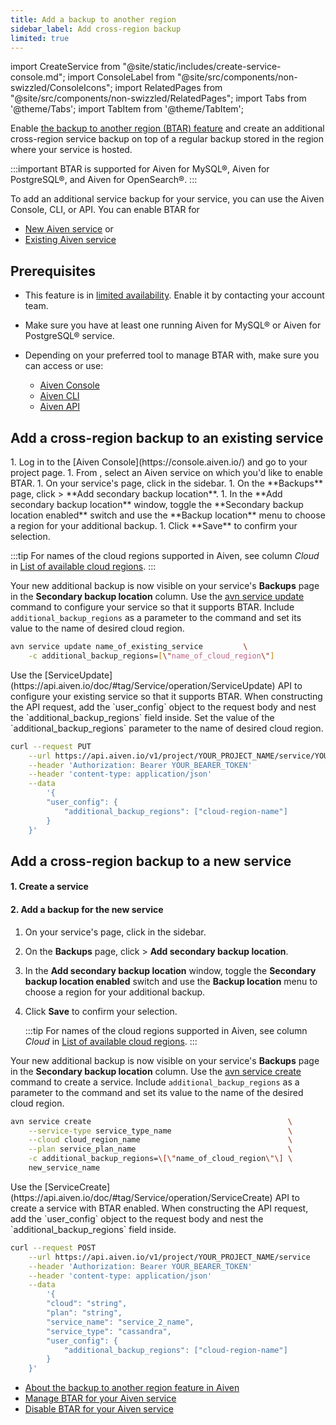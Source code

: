 ```yaml
---
title: Add a backup to another region
sidebar_label: Add cross-region backup
limited: true
---
```


import CreateService from "@site/static/includes/create-service-console.md";
import ConsoleLabel from "@site/src/components/non-swizzled/ConsoleIcons";
import RelatedPages from "@site/src/components/non-swizzled/RelatedPages";
import Tabs from '@theme/Tabs';
import TabItem from '@theme/TabItem';

Enable [the backup to another region (BTAR) feature](/docs/platform/concepts/backup-to-another-region) and create an additional cross-region service backup on top of a regular backup stored in the region where your service is hosted.

:::important
BTAR is supported for Aiven for MySQL®, Aiven for PostgreSQL®, and Aiven for OpenSearch®.
:::

To add an additional service backup for your service, you can use the Aiven Console, CLI,
or API. You can enable BTAR for

- [New Aiven service](/docs/platform/howto/btar/enable-backup-to-another-region#add-a-cross-region-backup-to-a-new-service)
  or
- [Existing Aiven service](/docs/platform/howto/btar/enable-backup-to-another-region#add-a-cross-region-backup-to-an-existing-service)

## Prerequisites

- This feature is in [limited availability](/docs/platform/concepts/beta_services).
  Enable it by contacting your account team.
- Make sure you have at least one running Aiven for MySQL® or Aiven for PostgreSQL® service.
- Depending on your preferred tool to manage BTAR with, make sure you can access or use:

  - [Aiven Console](https://console.aiven.io/)
  - [Aiven CLI](/docs/tools/cli)
  - [Aiven API](/docs/tools/api)

## Add a cross-region backup to an existing service

<Tabs groupId="group1">
<TabItem value="gui" label="Aiven Console" default>
1. Log in to the [Aiven Console](https://console.aiven.io/) and go to your project page.
1. From <ConsoleLabel name="Services"/>, select an Aiven service on which you'd like to
   enable BTAR.
1. On your service's page, click <ConsoleLabel name="backups"/> in the sidebar.
1. On the **Backups** page, click <ConsoleLabel name="actions"/> >
   **Add secondary backup location**.
1. In the **Add secondary backup location** window, toggle the
   **Secondary backup location enabled** switch and use the **Backup location** menu to
   choose a region for your additional backup.
1. Click **Save** to confirm your selection.

   :::tip
   For names of the cloud regions supported in Aiven, see column *Cloud* in
   [List of available cloud regions](/docs/platform/reference/list_of_clouds).
   :::

Your new additional backup is now visible on your service's **Backups** page in the
**Secondary backup location** column.
</TabItem>
<TabItem value="cli" label="Aiven CLI">
Use the [avn service update](/docs/tools/cli/service-cli) command to configure your
service so that it supports BTAR. Include `additional_backup_regions` as a parameter to
the command and set its value to the name of desired cloud region.

```bash
avn service update name_of_existing_service         \
    -c additional_backup_regions=[\"name_of_cloud_region\"]
```
</TabItem>
<TabItem value="api" label="Aiven API">
Use the [ServiceUpdate](https://api.aiven.io/doc/#tag/Service/operation/ServiceUpdate) API
to configure your existing service so that it supports BTAR. When constructing the API
request, add the `user_config` object to the request body and nest the
`additional_backup_regions` field inside. Set the value of the
`additional_backup_regions` parameter to the name of desired cloud region.

```bash
curl --request PUT                                                                       \
    --url https://api.aiven.io/v1/project/YOUR_PROJECT_NAME/service/YOUR_SERVICE_NAME    \
    --header 'Authorization: Bearer YOUR_BEARER_TOKEN'                 \
    --header 'content-type: application/json'                          \
    --data
        '{
        "user_config": {
            "additional_backup_regions": ["cloud-region-name"]
        }
    }'
```

</TabItem>
</Tabs>

## Add a cross-region backup to a new service

<Tabs groupId="group1">
<TabItem value="gui" label="Aiven Console" default>

#### 1. Create a service

<CreateService/>

#### 2. Add a backup for the new service

1. On your service's page, click <ConsoleLabel name="backups"/> in the sidebar.
1. On the **Backups** page, click <ConsoleLabel name="actions"/> >
   **Add secondary backup location**.
1. In the **Add secondary backup location** window, toggle the
   **Secondary backup location enabled** switch and use the **Backup location** menu to
   choose a region for your additional backup.
1. Click **Save** to confirm your selection.

   :::tip
   For names of the cloud regions supported in Aiven, see column *Cloud* in
   [List of available cloud regions](/docs/platform/reference/list_of_clouds).
   :::

Your new additional backup is now visible on your service's **Backups** page in the
**Secondary backup location** column.
</TabItem>
<TabItem value="cli" label="Aiven CLI">
Use the [avn service create](/docs/tools/cli/service-cli) command to create a
service. Include `additional_backup_regions` as a parameter to the command and set its
value to the name of the desired cloud region.

```bash
avn service create                                            \
    --service-type service_type_name                          \
    --cloud cloud_region_name                                 \
    --plan service_plan_name                                  \
    -c additional_backup_regions=\[\"name_of_cloud_region\"\] \
    new_service_name
```

</TabItem>
<TabItem value="api" label="Aiven API">
Use the [ServiceCreate](https://api.aiven.io/doc/#tag/Service/operation/ServiceCreate) API
to create a service with BTAR enabled. When constructing the API request, add the
`user_config` object to the request body and nest the `additional_backup_regions`
field inside.

```bash
curl --request POST                                                    \
    --url https://api.aiven.io/v1/project/YOUR_PROJECT_NAME/service    \
    --header 'Authorization: Bearer YOUR_BEARER_TOKEN'                 \
    --header 'content-type: application/json'                          \
    --data
        '{
        "cloud": "string",
        "plan": "string",
        "service_name": "service_2_name",
        "service_type": "cassandra",
        "user_config": {
            "additional_backup_regions": ["cloud-region-name"]
        }
    }'
```

</TabItem>
</Tabs>

<RelatedPages/>

- [About the backup to another region feature in Aiven](/docs/platform/concepts/backup-to-another-region)
- [Manage BTAR for your Aiven service](/docs/platform/howto/btar/manage-backup-to-another-region)
- [Disable BTAR for your Aiven service](/docs/platform/howto/btar/disable-backup-to-another-region)
